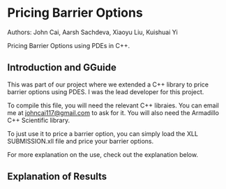 # Pricing Barrier Options

Authors: John Cai, Aarsh Sachdeva, Xiaoyu Liu, Kuishuai Yi

Pricing Barrier Options using PDEs in C++.

## Introduction and GGuide


This was part of our project where we extended a C++ library to price barrier options using PDES. I was the lead developer for this project.

To compile this file, you will need the relevant C++ libraies. You can email me at johncai117@gmail.com to ask for it. You will also need the Armadillo C++ Scientific library.

To just use it to price a barrier option, you can simply load the XLL SUBMISSION.xll file and price your barrier options.

For more explanation on the use, check out the explanation below.

## Explanation of Results



